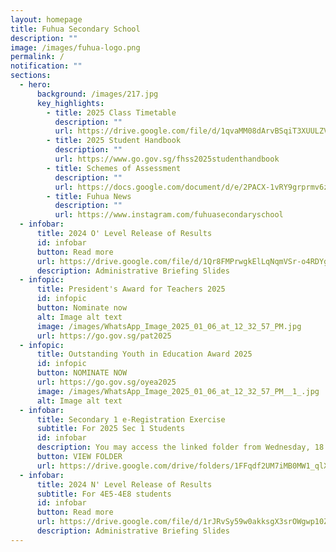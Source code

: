 ```yaml
---
layout: homepage
title: Fuhua Secondary School
description: ""
image: /images/fuhua-logo.png
permalink: /
notification: ""
sections:
  - hero:
      background: /images/217.jpg
      key_highlights:
        - title: 2025 Class Timetable
          description: ""
          url: https://drive.google.com/file/d/1qvaMM08dArvBSqiT3XUULZVnQpz_ArZw/view?usp=drive_link
        - title: 2025 Student Handbook
          description: ""
          url: https://www.go.gov.sg/fhss2025studenthandbook
        - title: Schemes of Assessment
          description: ""
          url: https://docs.google.com/document/d/e/2PACX-1vRY9grprmv6zyYqW0hD89717TvOn5FemE6IOehli7p5PXoL6l_DSiRBj1OsOOFNQIrJdsUq-UMTTFLJ/pub
        - title: Fuhua News
          description: ""
          url: https://www.instagram.com/fuhuasecondaryschool
  - infobar:
      title: 2024 O' Level Release of Results
      id: infobar
      button: Read more
      url: https://drive.google.com/file/d/1Qr8FMPrwgkElLqNqmVSr-o4RDYgysH6U/view?usp=sharing
      description: Administrative Briefing Slides
  - infopic:
      title: President's Award for Teachers 2025
      id: infopic
      button: Nominate now
      alt: Image alt text
      image: /images/WhatsApp_Image_2025_01_06_at_12_32_57_PM.jpg
      url: https://go.gov.sg/pat2025
  - infopic:
      title: Outstanding Youth in Education Award 2025
      id: infopic
      button: NOMINATE NOW
      url: https://go.gov.sg/oyea2025
      image: /images/WhatsApp_Image_2025_01_06_at_12_32_57_PM__1_.jpg
      alt: Image alt text
  - infobar:
      title: Secondary 1 e-Registration Exercise
      subtitle: For 2025 Sec 1 Students
      id: infobar
      description: You may access the linked folder from Wednesday, 18 Dec 2024.
      button: VIEW FOLDER
      url: https://drive.google.com/drive/folders/1FFqdf2UM7iMB0MW1_qlXebvNVHjTaA3C?usp=sharing
  - infobar:
      title: 2024 N' Level Release of Results
      subtitle: For 4E5-4E8 students
      id: infobar
      button: Read more
      url: https://drive.google.com/file/d/1rJRvSy59w0akksgX3srOWgwp10Zm3j7L/view?usp=sharing
      description: Administrative Briefing Slides
---
```

